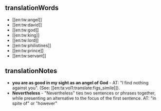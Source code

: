 ## translationWords

* [[en:tw:angel]]
* [[en:tw:david]]
* [[en:tw:god]]
* [[en:tw:king]]
* [[en:tw:lord]]
* [[en:tw:philistines]]
* [[en:tw:prince]]
* [[en:tw:servant]]

## translationNotes

* **you are as good in my sight as an angel of God** - AT:  "I find nothing against you". (See: [[en:ta:vol1:translate:figs_simile]]).
* **Nevertheless** - "Nevertheless" ties two sentences or phrases together, while presenting an alternative to the focus of the first sentence.  AT: "in spite of" or "however"
